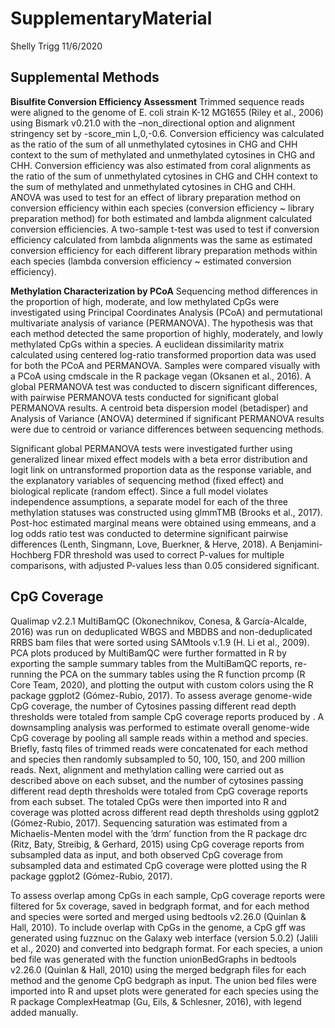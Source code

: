 SupplementaryMaterial
================
Shelly Trigg
11/6/2020

## Supplemental Methods

**Bisulfite Conversion Efficiency Assessment** Trimmed sequence reads
were aligned to the genome of E. coli strain K-12 MG1655 (Riley et al.,
2006) using Bismark v0.21.0 with the –non\_directional option and
alignment stringency set by -score\_min L,0,-0.6. Conversion efficiency
was calculated as the ratio of the sum of all unmethylated cytosines in
CHG and CHH context to the sum of methylated and unmethylated cytosines
in CHG and CHH. Conversion efficiency was also estimated from coral
alignments as the ratio of the sum of unmethylated cytosines in CHG and
CHH context to the sum of methylated and unmethylated cytosines in CHG
and CHH. ANOVA was used to test for an effect of library preparation
method on conversion efficiency within each species (conversion
efficiency \~ library preparation method) for both estimated and lambda
alignment calculated conversion efficiencies. A two-sample t-test was
used to test if conversion efficiency calculated from lambda alignments
was the same as estimated conversion efficiency for each different
library preparation methods within each species (lambda conversion
efficiency \~ estimated conversion efficiency).

**Methylation Characterization by PCoA** Sequencing method differences
in the proportion of high, moderate, and low methylated CpGs were
investigated using Principal Coordinates Analysis (PCoA) and
permutational multivariate analysis of variance (PERMANOVA). The
hypothesis was that each method detected the same proportion of highly,
moderately, and lowly methylated CpGs within a species. A euclidean
dissimilarity matrix calculated using centered log-ratio transformed
proportion data was used for both the PCoA and PERMANOVA. Samples were
compared visually with a PCoA using cmdscale in the R package vegan
(Oksanen et al., 2016). A global PERMANOVA test was conducted to discern
significant differences, with pairwise PERMANOVA tests conducted for
significant global PERMANOVA results. A centroid beta dispersion model
(betadisper) and Analysis of Variance (ANOVA) determined if significant
PERMANOVA results were due to centroid or variance differences between
sequencing methods.

Significant global PERMANOVA tests were investigated further using
generalized linear mixed effect models with a beta error distribution
and logit link on untransformed proportion data as the response
variable, and the explanatory variables of sequencing method (fixed
effect) and biological replicate (random effect). Since a full model
violates independence assumptions, a separate model for each of the
three methylation statuses was constructed using glmmTMB (Brooks et al.,
2017). Post-hoc estimated marginal means were obtained using emmeans,
and a log odds ratio test was conducted to determine significant
pairwise differences (Lenth, Singmann, Love, Buerkner, & Herve, 2018). A
Benjamini-Hochberg FDR threshold was used to correct P-values for
multiple comparisons, with adjusted P-values less than 0.05 considered
significant.

## CpG Coverage

Qualimap v2.2.1 MultiBamQC (Okonechnikov, Conesa, & García-Alcalde,
2016) was run on deduplicated WBGS and MBDBS and non-deduplicated RRBS
bam files that were sorted using SAMtools v.1.9 (H. Li et al., 2009).
PCA plots produced by MultiBamQC were further formatted in R by
exporting the sample summary tables from the MultiBamQC reports,
re-running the PCA on the summary tables using the R function prcomp (R
Core Team, 2020), and plotting the output with custom colors using the R
package ggplot2 (Gómez-Rubio, 2017). To assess average genome-wide CpG
coverage, the number of Cytosines passing different read depth
thresholds were totaled from sample CpG coverage reports produced by . A
downsampling analysis was performed to estimate overall genome-wide CpG
coverage by pooling all sample reads within a method and species.
Briefly, fastq files of trimmed reads were concatenated for each method
and species then randomly subsampled to 50, 100, 150, and 200 million
reads. Next, alignment and methylation calling were carried out as
described above on each subset, and the number of cytosines passing
different read depth thresholds were totaled from CpG coverage reports
from each subset. The totaled CpGs were then imported into R and
coverage was plotted across different read depth thresholds using
ggplot2 (Gómez-Rubio, 2017). Sequencing saturation was estimated from a
Michaelis-Menten model with the ‘drm’ function from the R package drc
(Ritz, Baty, Streibig, & Gerhard, 2015) using CpG coverage reports from
subsampled data as input, and both observed CpG coverage from subsampled
data and estimated CpG coverage were plotted using the R package ggplot2
(Gómez-Rubio, 2017).

To assess overlap among CpGs in each sample, CpG coverage reports were
filtered for 5x coverage, saved in bedgraph format, and for each method
and species were sorted and merged using bedtools v2.26.0 (Quinlan &
Hall, 2010). To include overlap with CpGs in the genome, a CpG gff was
generated using fuzznuc on the Galaxy web interface (version 5.0.2)
(Jalili et al., 2020) and converted into bedgraph format. For each
species, a union bed file was generated with the function unionBedGraphs
in bedtools v2.26.0 (Quinlan & Hall, 2010) using the merged bedgraph
files for each method and the genome CpG bedgraph as input. The union
bed files were imported into R and upset plots were generated for each
species using the R package ComplexHeatmap (Gu, Eils, & Schlesner,
2016), with legend added manually.
